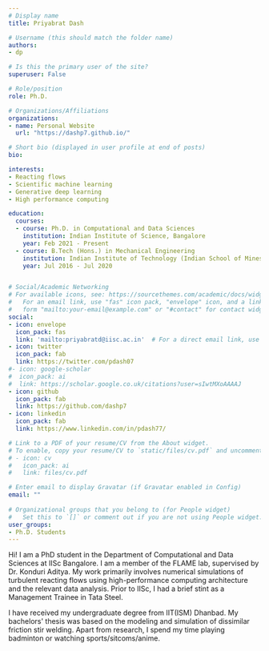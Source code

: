 ```yaml
---
# Display name
title: Priyabrat Dash

# Username (this should match the folder name)
authors:
- dp

# Is this the primary user of the site?
superuser: False

# Role/position
role: Ph.D.

# Organizations/Affiliations
organizations:
- name: Personal Website
  url: "https://dashp7.github.io/"

# Short bio (displayed in user profile at end of posts)
bio: 

interests:
- Reacting flows
- Scientific machine learning
- Generative deep learning
- High performance computing

education:
  courses:
  - course: Ph.D. in Computational and Data Sciences
    institution: Indian Institute of Science, Bangalore
    year: Feb 2021 - Present
  - course: B.Tech (Hons.) in Mechanical Engineering
    institution: Indian Institute of Technology (Indian School of Mines), Dhanbad
    year: Jul 2016 - Jul 2020


# Social/Academic Networking
# For available icons, see: https://sourcethemes.com/academic/docs/widgets/#icons
#   For an email link, use "fas" icon pack, "envelope" icon, and a link in the
#   form "mailto:your-email@example.com" or "#contact" for contact widget.
social:
- icon: envelope
  icon_pack: fas
  link: 'mailto:priyabratd@iisc.ac.in'  # For a direct email link, use "mailto:test@example.org".
- icon: twitter
  icon_pack: fab
  link: https://twitter.com/pdash07
#- icon: google-scholar
#  icon_pack: ai
#  link: https://scholar.google.co.uk/citations?user=sIwtMXoAAAAJ
- icon: github
  icon_pack: fab
  link: https://github.com/dashp7
- icon: linkedin
  icon_pack: fab
  link: https://www.linkedin.com/in/pdash77/

# Link to a PDF of your resume/CV from the About widget.
# To enable, copy your resume/CV to `static/files/cv.pdf` and uncomment the lines below.  
# - icon: cv
#   icon_pack: ai
#   link: files/cv.pdf

# Enter email to display Gravatar (if Gravatar enabled in Config)
email: ""
  
# Organizational groups that you belong to (for People widget)
#   Set this to `[]` or comment out if you are not using People widget.  
user_groups:
- Ph.D. Students
---
```

Hi! I am a PhD student in the Department of Computational and Data Sciences at IISc Bangalore. I am a member of the FLAME lab, supervised by Dr. Konduri Aditya. My work primarily involves numerical simulations of turbulent reacting flows using high-performance computing architecture and the relevant data analysis. Prior to IISc, I had a brief stint as a Management Trainee in Tata Steel.

I have received my undergraduate degree from IIT(ISM) Dhanbad. My bachelors' thesis was based on the modeling and simulation of dissimilar friction stir welding. Apart from research, I spend my time playing badminton or watching sports/sitcoms/anime.




